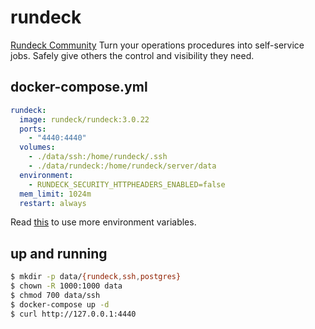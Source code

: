 rundeck
=======

[Rundeck Community][1] Turn your operations procedures into self-service jobs.
Safely give others the control and visibility they need.

## docker-compose.yml

```yaml
rundeck:
  image: rundeck/rundeck:3.0.22
  ports:
    - "4440:4440"
  volumes:
    - ./data/ssh:/home/rundeck/.ssh
    - ./data/rundeck:/home/rundeck/server/data
  environment:
    - RUNDECK_SECURITY_HTTPHEADERS_ENABLED=false
  mem_limit: 1024m
  restart: always
```

Read [this][2] to use more environment variables.

## up and running

```bash
$ mkdir -p data/{rundeck,ssh,postgres}
$ chown -R 1000:1000 data
$ chmod 700 data/ssh
$ docker-compose up -d
$ curl http://127.0.0.1:4440
```

[1]: https://www.rundeck.com/open-source
[2]: https://github.com/rundeck/rundeck/tree/master/docker/official
